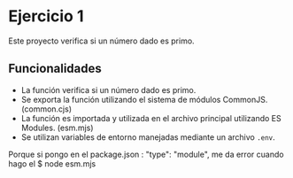 # Ejercicio 1

Este proyecto verifica si un número dado es primo.

## Funcionalidades

- La función verifica si un número dado es primo.
- Se exporta la función utilizando el sistema de módulos CommonJS. (common.cjs)
- La función es importada y utilizada en el archivo principal utilizando ES Modules. (esm.mjs)
- Se utilizan variables de entorno manejadas mediante un archivo `.env`.


<!-- DUDAAAAAAAAAAA -->

Porque si pongo en el package.json :
"type": "module",
me da error cuando hago el $ node esm.mjs